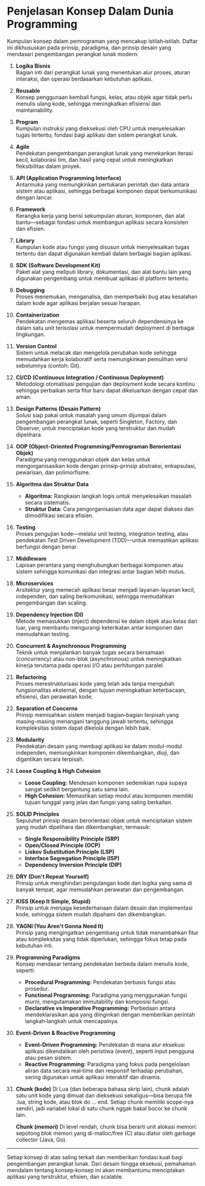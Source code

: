 # Penjelasan Konsep Dalam Dunia Programming

Kumpulan konsep dalam pemrograman yang mencakup istilah‑istilah. Daftar ini dikhususkan pada prinsip, paradigma, dan prinsip desain yang mendasari pengembangan perangkat lunak modern:

1. **Logika Bisnis**  
   Bagian inti dari perangkat lunak yang menentukan alur proses, aturan interaksi, dan operasi berdasarkan kebutuhan aplikasi.

2. **Reusable**  
   Konsep penggunaan kembali fungsi, kelas, atau objek agar tidak perlu menulis ulang kode, sehingga meningkatkan efisiensi dan maintainability.

3. **Program**  
   Kumpulan instruksi yang dieksekusi oleh CPU untuk menyelesaikan tugas tertentu; fondasi bagi aplikasi dan sistem perangkat lunak.

4. **Agile**  
   Pendekatan pengembangan perangkat lunak yang menekankan iterasi kecil, kolaborasi tim, dan hasil yang cepat untuk meningkatkan fleksibilitas dalam proyek.

5. **API (Application Programming Interface)**  
   Antarmuka yang memungkinkan pertukaran perintah dan data antara sistem atau aplikasi, sehingga berbagai komponen dapat berkomunikasi dengan lancar.

6. **Framework**  
   Kerangka kerja yang berisi sekumpulan aturan, komponen, dan alat bantu—sebagai fondasi untuk membangun aplikasi secara konsisten dan efisien.

7. **Library**  
   Kumpulan kode atau fungsi yang disusun untuk menyelesaikan tugas tertentu dan dapat digunakan kembali dalam berbagai bagian aplikasi.

8. **SDK (Software Development Kit)**  
   Paket alat yang meliputi library, dokumentasi, dan alat bantu lain yang digunakan pengembang untuk membuat aplikasi di platform tertentu.

9. **Debugging**  
   Proses menemukan, menganalisa, dan memperbaiki bug atau kesalahan dalam kode agar aplikasi berjalan sesuai harapan.

10. **Containerization**  
    Pendekatan mengemas aplikasi beserta seluruh dependensinya ke dalam satu unit terisolasi untuk mempermudah deployment di berbagai lingkungan.

11. **Version Control**  
    Sistem untuk melacak dan mengelola perubahan kode sehingga memudahkan kerja kolaboratif serta memungkinkan pemulihan versi sebelumnya (contoh: Git).

12. **CI/CD (Continuous Integration / Continuous Deployment)**  
    Metodologi otomatisasi pengujian dan deployment kode secara kontinu sehingga perbaikan serta fitur baru dapat dikeluarkan dengan cepat dan aman.

13. **Design Patterns (Desain Pattern)**  
    Solusi siap pakai untuk masalah yang umum dijumpai dalam pengembangan perangkat lunak, seperti Singleton, Factory, dan Observer, untuk menciptakan kode yang terstruktur dan mudah dipelihara.

14. **OOP (Object-Oriented Programming/Pemrograman Berorientasi Objek)**  
    Paradigma yang menggunakan objek dan kelas untuk mengorganisasikan kode dengan prinsip-prinsip abstraksi, enkapsulasi, pewarisan, dan polimorfisme.

15. **Algoritma dan Struktur Data**

    - **Algoritma:** Rangkaian langkah logis untuk menyelesaikan masalah secara sistematis.
    - **Struktur Data:** Cara pengorganisasian data agar dapat diakses dan dimodifikasi secara efisien.

16. **Testing**  
    Proses pengujian kode—melalui unit testing, integration testing, atau pendekatan Test Driven Development (TDD)—untuk memastikan aplikasi berfungsi dengan benar.

17. **Middleware**  
    Lapisan perantara yang menghubungkan berbagai komponen atau sistem sehingga komunikasi dan integrasi antar bagian lebih mulus.

18. **Microservices**  
    Arsitektur yang memecah aplikasi besar menjadi layanan-layanan kecil, independen, dan saling berkomunikasi, sehingga memudahkan pengembangan dan scaling.

19. **Dependency Injection (DI)**  
    Metode memasukkan (inject) dependensi ke dalam objek atau kelas dari luar, yang membantu mengurangi keterikatan antar komponen dan memudahkan testing.

20. **Concurrent & Asynchronous Programming**  
    Teknik untuk menjalankan banyak tugas secara bersamaan (concurrency) atau non-blok (asynchronous) untuk meningkatkan kinerja terutama pada operasi I/O atau perhitungan paralel.

21. **Refactoring**  
    Proses merestrukturisasi kode yang telah ada tanpa mengubah fungsionalitas eksternal, dengan tujuan meningkatkan keterbacaan, efisiensi, dan perawatan kode.

22. **Separation of Concerns**  
    Prinsip memisahkan sistem menjadi bagian‑bagian terpisah yang masing-masing menangani tanggung jawab tertentu, sehingga kompleksitas sistem dapat dikelola dengan lebih baik.

23. **Modularity**  
    Pendekatan desain yang membagi aplikasi ke dalam modul-modul independen, memungkinkan komponen dikembangkan, diuji, dan digantikan secara terpisah.

24. **Loose Coupling & High Cohesion**

    - **Loose Coupling:** Mendesain komponen sedemikian rupa supaya sangat sedikit bergantung satu sama lain.
    - **High Cohesion:** Memastikan setiap modul atau komponen memiliki tujuan tunggal yang jelas dan fungsi yang saling berkaitan.

25. **SOLID Principles**  
    Sepuluhet prinsip desain berorientasi objek untuk menciptakan sistem yang mudah dipelihara dan dikembangkan, termasuk:

    - **Single Responsibility Principle (SRP)**
    - **Open/Closed Principle (OCP)**
    - **Liskov Substitution Principle (LSP)**
    - **Interface Segregation Principle (ISP)**
    - **Dependency Inversion Principle (DIP)**

26. **DRY (Don't Repeat Yourself)**  
    Prinsip untuk menghindari pengulangan kode dan logika yang sama di banyak tempat, agar memudahkan perawatan dan pengembangan.

27. **KISS (Keep It Simple, Stupid)**  
    Prinsip untuk menjaga kesederhanaan dalam desain dan implementasi kode, sehingga sistem mudah dipahami dan dikembangkan.

28. **YAGNI (You Aren't Gonna Need It)**  
    Prinsip yang mengingatkan pengembang untuk tidak menambahkan fitur atau kompleksitas yang tidak diperlukan, sehingga fokus tetap pada kebutuhan inti.

29. **Programming Paradigms**  
    Konsep mendasar tentang pendekatan berbeda dalam menulis kode, seperti:

    - **Procedural Programming:** Pendekatan berbasis fungsi atau prosedur.
    - **Functional Programming:** Paradigma yang menggunakan fungsi murni, mengutamakan immutability dan komposisi fungsi.
    - **Declarative vs Imperative Programming:** Perbedaan antara mendeklarasikan apa yang diinginkan dengan memberikan perintah langkah‑langkah untuk mencapainya.

30. **Event-Driven & Reactive Programming**

    - **Event-Driven Programming:** Pendekatan di mana alur eksekusi aplikasi dikendalikan oleh peristiwa (event), seperti input pengguna atau pesan sistem.
    - **Reactive Programming:** Paradigma yang fokus pada pengelolaan aliran data secara real‑time dan responsif terhadap perubahan, sering digunakan untuk aplikasi interaktif dan dinamis.

31. **Chunk (kode)**
    Di Lua (dan beberapa bahasa skrip lain), chunk adalah satu unit kode yang dimuat dan dieksekusi sekaligus—bisa berupa file .lua, string kode, atau blok do … end. Setiap chunk memiliki scope-nya sendiri, jadi variabel lokal di satu chunk nggak bakal bocor ke chunk lain.

    **Chunk (memori)**
    Di level rendah, chunk bisa berarti unit alokasi memori: sepotong blok memori yang di-malloc/free (C) atau diatur oleh garbage collector (Java, Go).

---

Setiap konsep di atas saling terkait dan memberikan fondasi kuat bagi pengembangan perangkat lunak. Dari desain hingga eksekusi, pemahaman mendalam tentang konsep‑konsep ini akan membantumu menciptakan aplikasi yang terstruktur, efisien, dan scalable.

#

#

#

#

#

#

#

#

#

#

#

#

#

#

#

#

#

#

#

#

#

#

#

#

#

#

#

#

#

#

#

#
